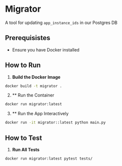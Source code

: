 # Migrator
A tool for updating `app_instance_ids` in our Postgres DB

## Prerequisistes
- Ensure you have Docker installed

## How to Run

1. **Build the Docker Image**
```bash
docker build -t migrator .
```
2. ** Run the Container
```bash
docker run migrator:latest
```
3. ** Run the App Interactively
```bash
docker run -it migrator::latest python main.py
```

## How to Test
1. **Run All Tests**
```bash
docker run migrator:latest pytest tests/
```

